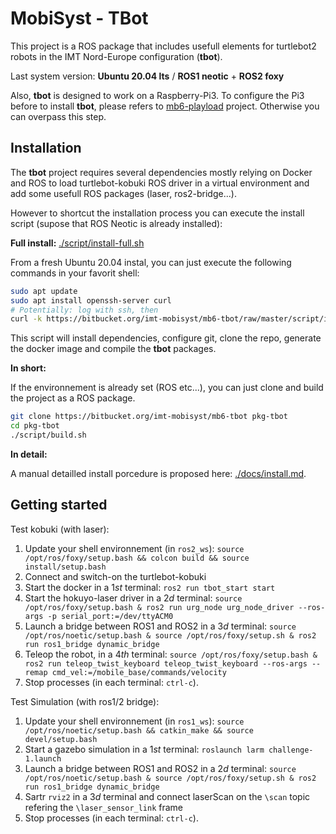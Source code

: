 # MobiSyst - TBot

This project is a ROS package that includes usefull elements for turtlebot2 robots in the IMT Nord-Europe configuration (**tbot**).

Last system version: **Ubuntu 20.04 lts** / **ROS1 neotic** + **ROS2 foxy** 

Also, **tbot** is designed to work on a Raspberry-Pi3.
To configure the Pi3 before to install **tbot**, please refers to [mb6-playload](https://www.bitbucket.org/imt-mobisyst/mb6-playload) project.
Otherwise you can overpass this step.

## Installation

The **tbot** project requires several dependencies mostly relying on Docker and ROS to load turtlebot-kobuki ROS driver in a virtual environment and add some usefull ROS packages (laser, ros2-bridge...). 

However to shortcut the installation process you can execute the install script (supose that ROS Neotic is already installed): 

**Full install:** [./script/install-full.sh](script/install-full.sh)

From a fresh Ubuntu 20.04 instal, you can just execute the following commands in your favorit shell:

```sh
sudo apt update
sudo apt install openssh-server curl
# Potentially: log with ssh, then
curl -k https://bitbucket.org/imt-mobisyst/mb6-tbot/raw/master/script/install-full.sh | bash
```

This script will install dependencies, configure git, clone the repo, generate the docker image and compile the **tbot** packages.

**In short:**

If the environnement is already set (ROS etc...), you can just clone and build the project as a ROS package.

```sh
git clone https://bitbucket.org/imt-mobisyst/mb6-tbot pkg-tbot
cd pkg-tbot
./script/build.sh
```

**In detail:** 

A manual detailled install porcedure is proposed here: [./docs/install.md](docs/install.md).


## Getting started

Test kobuki (with laser): 

1. Update your shell environnement (in `ros2_ws`): `source /opt/ros/foxy/setup.bash && colcon build && source install/setup.bash`
2. Connect and switch-on the turtlebot-kobuki
3. Start the docker in a $1st$ terminal: `ros2 run tbot_start start`
4. Start the hokuyo-laser driver in a $2d$ terminal: `source /opt/ros/foxy/setup.bash & ros2 run urg_node urg_node_driver --ros-args -p serial_port:=/dev/ttyACM0`
5. Launch a bridge between ROS1 and ROS2 in a $3d$ terminal: `source /opt/ros/noetic/setup.bash & source /opt/ros/foxy/setup.sh & ros2 run ros1_bridge dynamic_bridge`
6. Teleop the robot, in a $4th$ terminal: `source /opt/ros/foxy/setup.bash & ros2 run teleop_twist_keyboard teleop_twist_keyboard --ros-args --remap cmd_vel:=/mobile_base/commands/velocity`
7. Stop processes (in each terminal: `ctrl-c`).

Test Simulation (with ros1/2 bridge):

1. Update your shell environnement (in `ros1_ws`): `source /opt/ros/noetic/setup.bash && catkin_make && source devel/setup.bash`
2. Start a gazebo simulation in a $1st$ terminal: `roslaunch larm challenge-1.launch`
3. Launch a bridge between ROS1 and ROS2 in a $2d$ terminal: `source /opt/ros/noetic/setup.bash & source /opt/ros/foxy/setup.sh & ros2 run ros1_bridge dynamic_bridge`
4. Sartr `rviz2` in a $3d$ terminal and connect laserScan on the `\scan` topic refering the `\laser_sensor_link` frame
5. Stop processes (in each terminal: `ctrl-c`).


